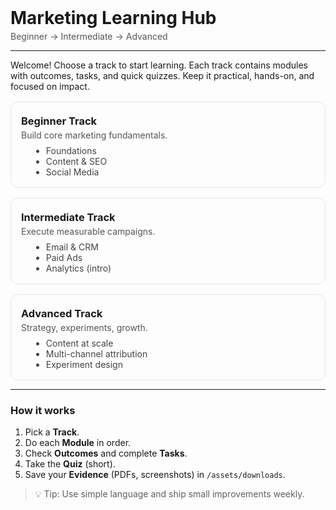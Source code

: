 <!-- Simple Learn-style hero -->
<h1 style="margin:0 0 .25rem 0;">Marketing Learning Hub</h1>
<p style="margin:0;color:#555;">Beginner → Intermediate → Advanced</p>
<hr/>

<!-- Quick intro -->
<p>
Welcome! Choose a track to start learning. Each track contains modules with outcomes, tasks, and quick quizzes. 
Keep it practical, hands-on, and focused on impact.
</p>

<!-- Learn-style “cards” (pure HTML so it looks good on GitHub too) -->
<div style="display:grid;grid-template-columns:repeat(auto-fit,minmax(260px,1fr));gap:16px;margin-top:16px;">
  <a href="./tracks/beginner-overview.md" style="text-decoration:none;border:1px solid #e5e7eb;border-radius:12px;padding:16px;display:block;">
    <h3 style="margin:.25rem 0;">Beginner Track</h3>
    <p style="margin:.25rem 0;color:#555;">Build core marketing fundamentals.</p>
    <ul style="margin:.5rem 0 0 1rem;color:#444;">
      <li>Foundations</li>
      <li>Content & SEO</li>
      <li>Social Media</li>
    </ul>
  </a>

  <a href="./tracks/intermediate-overview.md" style="text-decoration:none;border:1px solid #e5e7eb;border-radius:12px;padding:16px;display:block;">
    <h3 style="margin:.25rem 0;">Intermediate Track</h3>
    <p style="margin:.25rem 0;color:#555;">Execute measurable campaigns.</p>
    <ul style="margin:.5rem 0 0 1rem;color:#444;">
      <li>Email & CRM</li>
      <li>Paid Ads</li>
      <li>Analytics (intro)</li>
    </ul>
  </a>

  <a href="./tracks/advanced-overview.md" style="text-decoration:none;border:1px solid #e5e7eb;border-radius:12px;padding:16px;display:block;">
    <h3 style="margin:.25rem 0;">Advanced Track</h3>
    <p style="margin:.25rem 0;color:#555;">Strategy, experiments, growth.</p>
    <ul style="margin:.5rem 0 0 1rem;color:#444;">
      <li>Content at scale</li>
      <li>Multi-channel attribution</li>
      <li>Experiment design</li>
    </ul>
  </a>
</div>

---

### How it works
1. Pick a **Track**.
2. Do each **Module** in order.
3. Check **Outcomes** and complete **Tasks**.
4. Take the **Quiz** (short).
5. Save your **Evidence** (PDFs, screenshots) in `/assets/downloads`.

> 💡 Tip: Use simple language and ship small improvements weekly.
